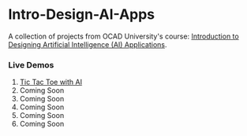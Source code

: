 # Intro-Design-AI-Apps

A collection of projects from OCAD University's course: [Introduction to Designing Artificial Intelligence (AI) Applications](https://continuingstudies.ocadu.ca/search/publicCourseSearchDetails.do?method=load&courseId=12164429).

### Live Demos

1. [Tic Tac Toe with AI](https://eileenxue.github.io/Intro-Design-AI-Apps/01-tic-tac-toe-with-AI/)
2. Coming Soon
3. Coming Soon
4. Coming Soon
5. Coming Soon
6. Coming Soon
